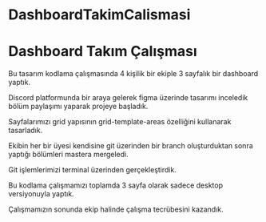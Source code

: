 # DashboardTakimCalismasi
<h1>Dashboard Takım Çalışması</h1>

<p>Bu tasarım kodlama çalışmasında 4 kişilik bir ekiple 3 sayfalık bir dashboard yaptık.</p>
<p>Discord platformunda bir araya gelerek figma üzerinde tasarımı inceledik bölüm paylaşımı yaparak projeye başladık.</p>
<p>Sayfalarımızı grid yapısının grid-template-areas özelliğini kullanarak tasarladık.</p>
<p>Ekibin her bir üyesi kendisine git üzerinden bir branch oluşturduktan sonra yaptığı bölümleri mastera mergeledi.</p>
<p>Git işlemlerimizi terminal üzerinden gerçekleştirdik.</p>
<p>Bu kodlama çalışmamızı toplamda 3 sayfa olarak sadece desktop versiyonuyla yaptık.</p>
<p>Çalışmamızın sonunda ekip halinde çalışma tecrübesini kazandık.</p>
